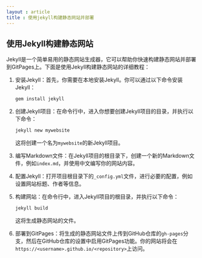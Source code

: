 ```yaml
---
layout : article
title : 使用jekyll构建静态网站并部署
---
```

## 使用Jekyll构建静态网站

Jekyll是一个简单易用的静态网站生成器，它可以帮助你快速构建静态网站并部署到GitPages上。下面是使用Jekyll构建静态网站的详细教程：

1. 安装Jekyll：首先，你需要在本地安装Jekyll。你可以通过以下命令安装Jekyll：

    ```bash
    gem install jekyll
    ```

2. 创建Jekyll项目：在命令行中，进入你想要创建Jekyll项目的目录，并执行以下命令：

    ```bash
    jekyll new mywebsite
    ```

    这将创建一个名为`mywebsite`的新Jekyll项目。

3. 编写Markdown文件：在Jekyll项目的根目录下，创建一个新的Markdown文件，例如`index.md`，并使用中文编写你的网站内容。

4. 配置Jekyll：打开项目根目录下的`_config.yml`文件，进行必要的配置，例如设置网站标题、作者等信息。

5. 构建网站：在命令行中，进入Jekyll项目的根目录，并执行以下命令：

    ```bash
    jekyll build
    ```

    这将生成静态网站的文件。

6. 部署到GitPages：将生成的静态网站文件上传到GitHub仓库的`gh-pages`分支，然后在GitHub仓库的设置中启用GitPages功能。你的网站将会在`https://<username>.github.io/<repository>`上访问。
